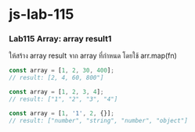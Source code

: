 # js-lab-115
### Lab115 Array: array result1
ให้สร้าง array result จาก array ที่กำหนด โดยใช้ arr.map(fn)

```JavaScript
const array = [1, 2, 30, 400];
// result: [2, 4, 60, 800"]

const array = [1, 2, 3, 4];
// result: ["1", "2", "3", "4"]

const array = [1, '1', 2, {}];
// result: ["number", "string", "number", "object"]
```
